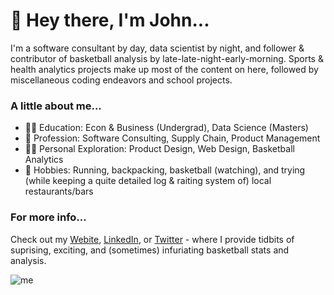 # 👋 Hey there, I'm John...
I'm a software consultant by day, data scientist by night, and follower & contributor of basketball analysis by late-late-night-early-morning.
Sports & health analytics projects make up most of the content on here, followed by miscellaneous coding endeavors and school projects.

### A little about me...
- 👨‍🎓 Education: Econ & Business (Undergrad), Data Science (Masters)
- 💼 Profession: Software Consulting, Supply Chain, Product Management
- 👨‍💻 Personal Exploration: Product Design, Web Design, Basketball Analytics
- 🏃‍ Hobbies: Running, backpacking, basketball (watching), and trying (while keeping a quite detailed log & raiting system of) local restaurants/bars

### For more info...
Check out my [Webite](https://johncwhazelton.com), [LinkedIn](https://www.linkedin.com/in/john-hazelton-352368156/), or [Twitter](https://twitter.com/John76058513) - where I provide tidbits of suprising, exciting, and (sometimes) infuriating basketball stats and analysis.

![me](https://raw.githubusercontent.com/johnhazelton/johnhazelton/website_screenshot.png)

